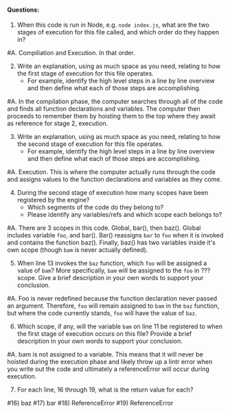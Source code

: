 #### Questions:
1. When this code is run in Node, e.g. `node index.js`, what are the two stages of execution for this file called, and which order do they happen in?

#A. Compiliation and Execution. In that order. 

2. Write an explanation, using as much space as you need, relating to how the first stage of execution for this file operates.
    - For example, identify the high level steps in a line by line overview and then define what each of those steps are accomplishing.
    
#A. In the compilation phase, the computer searches through all of the code and finds all function declarations and variables. The computer then proceeds to remember them by hoisting them to the top where they await as reference for stage 2, execution. 

3. Write an explanation, using as much space as you need, relating to how the second stage of execution for this file operates.
    - For example, identify the high level steps in a line by line overview and then define what each of those steps are accomplishing.
   
#A. Execution. This is where the computer actually runs through the code and assigns values to the function declarations and variables as they come. 

4. During the second stage of execution how many scopes have been registered by the engine?
    - Which segments of the code do they belong to?
    - Please identify any variables/refs and which scope each belongs to?
    
#A. There are 3 scopes in this code. Global, bar(), then baz(). Global includes variable `foo`, and bar(). Bar() reassigns `bar` to `foo` when it is invoked and contains the function baz(). Finally, baz() has two variables inside it's own scope (though `bam` is never actually defined). 

5. When line 13 invokes the `baz` function, which `foo` will be assigned a value of `bam`? More specifically, `bam` will be assigned to the `foo` in ??? scope. Give a brief description in your own words to support your conclusion.

#A. Foo is never redefined because the function declaration never passed an argument. Therefore, `foo` will remain assigned to `bam` in the `baz` function, but where the code currently stands, `foo` will have the value of `baz`. 

6. Which scope, if any, will the variable `bam` on line 11 be registered to when the first stage of execution occurs on this file? Provide a brief description in your own words to support your conclusion.

#A. bam is not assigned to a variable. This means that it will never be hoisted during the execution phase and likely throw up a lintr error when you write out the code and ultimately a referenceError will occur during execution. 

7. For each line, 16 through 19, what is the return value for each?

#16) baz
#17) bar
#18) ReferenceError
#19) ReferenceError
